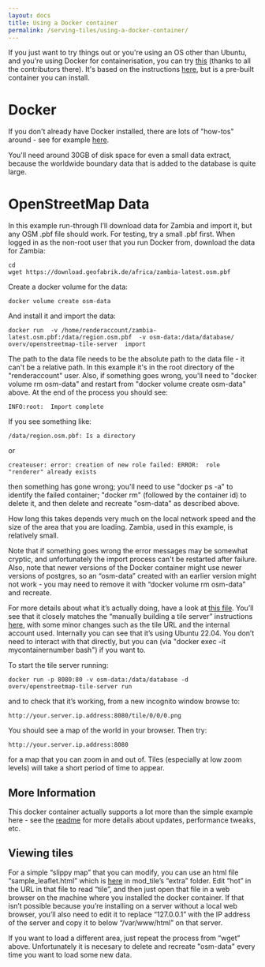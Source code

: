 ```yaml
---
layout: docs
title: Using a Docker container
permalink: /serving-tiles/using-a-docker-container/
---
```


If you just want to try things out or you're using an OS other than Ubuntu, and you're using Docker for containerisation, you can try [this](https://github.com/Overv/openstreetmap-tile-server) (thanks to all the contributors there).  It's based on the instructions [here](https://switch2osm.org/serving-tiles/manually-building-a-tile-server-ubuntu-22-04-lts/), but is a pre-built container you can install.

# Docker

If you don't already have Docker installed, there are lots of "how-tos" around - see for example [here](https://www.digitalocean.com/community/tutorials/how-to-install-and-use-docker-on-debian-10).

You'll need around 30GB of disk space for even a small data extract, because the worldwide boundary data that is added to the database is quite large.

# OpenStreetMap Data

In this example run-through I’ll download data for Zambia and import it, but any OSM .pbf file should work.  For testing, try a small .pbf first.  When logged in as the non-root user that you run Docker from, download the data for Zambia:

    cd
    wget https://download.geofabrik.de/africa/zambia-latest.osm.pbf

Create a docker volume for the data:

    docker volume create osm-data

And install it and import the data:

    docker run  -v /home/renderaccount/zambia-latest.osm.pbf:/data/region.osm.pbf  -v osm-data:/data/database/  overv/openstreetmap-tile-server  import

The path to the data file needs to be the absolute path to the data file - it can't be a relative path.  In this example it's in the root directory of the "renderaccount" user.  Also, if something goes wrong, you'll need to "docker volume rm osm-data" and restart from "docker volume create osm-data" above.  At the end of the process you should see:

    INFO:root:  Import complete

If you see something like:

    /data/region.osm.pbf: Is a directory

or

    createuser: error: creation of new role failed: ERROR:  role "renderer" already exists

then something has gone wrong; you'll need to use "docker ps -a" to identify the failed container; "docker rm" (followed by the container id) to delete it, and then delete and recreate "osm-data" as described above.

How long this takes depends very much on the local network speed and the size of the area that you are loading. Zambia, used in this example, is relatively small.

Note that if something goes wrong the error messages may be somewhat cryptic, and unfortunately the import process can't be restarted after failure.  Also, note that newer versions of the Docker container might use newer versions of postgres, so an “osm-data” created with an earlier version might not work - you may need to remove it with “docker volume rm osm-data” and recreate.

For more details about what it’s actually doing, have a look at [this file](https://github.com/Overv/openstreetmap-tile-server/blob/master/Dockerfile). You’ll see that it closely matches the “manually building a tile server” instructions [here](https://switch2osm.org/serving-tiles/manually-building-a-tile-server-22-04-lts/), with some minor changes such as the tile URL and the internal account used. Internally you can see that it’s using Ubuntu 22.04.  You don’t need to interact with that directly, but you can (via "docker exec -it mycontainernumber bash") if you want to.

To start the tile server running:

    docker run -p 8080:80 -v osm-data:/data/database -d overv/openstreetmap-tile-server run

and to check that it’s working, from a new incognito window browse to:

    http://your.server.ip.address:8080/tile/0/0/0.png

You should see a map of the world in your browser.  Then try:

    http://your.server.ip.address:8080

for a map that you can zoom in and out of.  Tiles (especially at low zoom levels) will take a short period of time to appear.

## More Information

This docker container actually supports a lot more than the simple example here - see the [readme](https://github.com/Overv/openstreetmap-tile-server/blob/master/README.md) for more details about updates, performance tweaks, etc.

## Viewing tiles

For a simple “slippy map” that you can modify, you can use an html file “sample_leaflet.html” which is [here](https://github.com/SomeoneElseOSM/mod_tile/blob/switch2osm/extra/sample_leaflet.html) in mod_tile’s “extra” folder. Edit “hot” in the URL in that file to read “tile”, and then just open that file in a web browser on the machine where you installed the docker container. If that isn’t possible because you’re installing on a server without a local web browser, you’ll also need to edit it to replace “127.0.0.1” with the IP address of the server and copy it to below “/var/www/html” on that server.

If you want to load a different area, just repeat the process from “wget” above. Unfortunately it is necesary to delete and recreate "osm-data" every time you want to load some new data.
